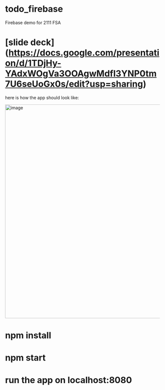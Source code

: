 # todo_firebase

Firebase demo for 2111 FSA

# [slide deck] (https://docs.google.com/presentation/d/1TDjHy-YAdxWOgVa3OOAgwMdfI3YNP0tm7U6seUoGx0s/edit?usp=sharing) 

here is how the app should look like:

<img width="698" alt="image" src="https://user-images.githubusercontent.com/79944528/146836037-76a54b27-260a-46e9-afc2-e9132462ba85.png">

# npm install 
# npm start
# run the app on localhost:8080
